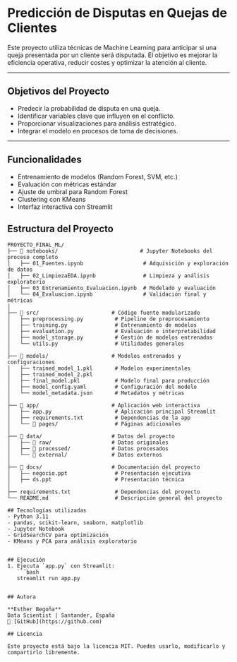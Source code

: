 # Predicción de Disputas en Quejas de Clientes

Este proyecto utiliza técnicas de Machine Learning para anticipar si una queja presentada por un cliente será disputada. El objetivo es mejorar la eficiencia operativa, reducir costes y optimizar la atención al cliente.

---

## Objetivos del Proyecto

- Predecir la probabilidad de disputa en una queja.
- Identificar variables clave que influyen en el conflicto.
- Proporcionar visualizaciones para análisis estratégico.
- Integrar el modelo en procesos de toma de decisiones.

---
## Funcionalidades
- Entrenamiento de modelos (Random Forest, SVM, etc.)
- Evaluación con métricas estándar
- Ajuste de umbral para Random Forest
- Clustering con KMeans
- Interfaz interactiva con Streamlit

## Estructura del Proyecto
```plaintext
PROYECTO_FINAL_ML/
├── 📁 notebooks/                          # Jupyter Notebooks del proceso completo
│   ├── 01_Fuentes.ipynb                   # Adquisición y exploración de datos
│   ├── 02_LimpiezaEDA.ipynb               # Limpieza y análisis exploratorio
│   ├── 03_Entrenamiento_Evaluacion.ipynb  # Modelado y evaluación
│   └── 04_Evaluacion.ipynb                # Validación final y métricas
│
├── 📁 src/                       # Código fuente modularizado
│   ├── preprocessing.py          # Pipeline de preprocesamiento
│   ├── training.py               # Entrenamiento de modelos
│   ├── evaluation.py             # Evaluación e interpretabilidad
│   ├── model_storage.py          # Gestión de modelos entrenados
│   └── utils.py                  # Utilidades generales
│
├── 📁 models/                    # Modelos entrenados y configuraciones
│   ├── trained_model_1.pkl       # Modelos experimentales
│   ├── trained_model_2.pkl
│   ├── final_model.pkl           # Modelo final para producción
│   ├── model_config.yaml         # Configuración del modelo
│   └── model_metadata.json       # Metadatos y métricas
│
├── 📁 app/                       # Aplicación web interactiva
│   ├── app.py                    # Aplicación principal Streamlit
│   ├── requirements.txt          # Dependencias de la app
│   └── 📁 pages/                  # Páginas adicionales
│
├── 📁 data/                      # Datos del proyecto
│   ├── 📁 raw/                   # Datos originales
│   ├── 📁 processed/             # Datos procesados
│   └── 📁 external/              # Datos externos
│
├── 📁 docs/                      # Documentación del proyecto
│   ├── negocio.ppt               # Presentación ejecutiva
│   ├── ds.ppt                    # Presentación técnica
│
├── requirements.txt              # Dependencias del proyecto
└── README.md                     # Descripción general del proyecto

## Tecnologías utilizadas
- Python 3.11
- pandas, scikit-learn, seaborn, matplotlib
- Jupyter Notebook
- GridSearchCV para optimización
- KMeans y PCA para análisis exploratorio


## Ejecución
1. Ejecuta `app.py` con Streamlit:
   ```bash
   streamlit run app.py


## Autora

**Esther Begoña**  
Data Scientist | Santander, España  
🔗 [GitHub](https://github.com)

## Licencia

Este proyecto está bajo la licencia MIT. Puedes usarlo, modificarlo y compartirlo libremente.



